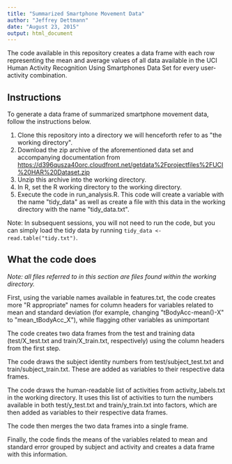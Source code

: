 ```yaml
---
title: "Summarized Smartphone Movement Data"
author: "Jeffrey Dettmann"
date: "August 23, 2015"
output: html_document
---
```


The code available in this repository creates a data frame with each row representing the mean and average values of all data available in the UCI Human Activity Recognition Using Smartphones Data Set for every user-activity combination.

## Instructions
To generate a data frame of summarized smartphone movement data, follow the instructions below.

1. Clone this repository into a directory we will henceforth refer to as "the working directory".
2. Download the zip archive of the aforementioned data set and accompanying documentation from https://d396qusza40orc.cloudfront.net/getdata%2Fprojectfiles%2FUCI%20HAR%20Dataset.zip
3. Unzip this archive into the working directory.
4. In R, set the R working directory to the working directory.
5. Execute the code in run\_analysis.R. This code will create a variable with the name "tidy\_data" as well as create a file with this data in the working directory with the name "tidy_data.txt".

Note: In subsequent sessions, you will not need to run the code, but you can simply load the tidy data by running `tidy_data <- read.table("tidy.txt")`.

## What the code does
_Note: all files referred to in this section are files found within the working directory._

First, using the variable names available in features.txt, the code creates more "R appropriate" names for column headers  for variables related to mean and standard deviation (for example, changing "tBodyAcc-mean()-X" to "mean\_tBodyAcc\_X"), while flagging other variables as unimportant

The code creates two data frames from the test and training data (test/X_test.txt and train/X_train.txt, respectively) using the column headers from the first step.

The code draws the subject identity numbers from test/subject\_test.txt and train/subject\_train.txt. These are added as variables to their respective data frames.

The code draws the human-readable list of activities from activity\_labels.txt in the working directory. It uses this list of activities to turn the numbers available in both test/y\_test.txt and train/y_train.txt into factors, which are then added as variables to their respective data frames.

The code then merges the two data frames into a single frame.

Finally, the code finds the means of the variables related to mean and standard error grouped by subject and activity and creates a data frame with this information.